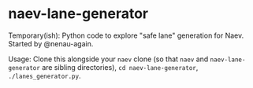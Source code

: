 # naev-lane-generator
Temporary(ish): Python code to explore "safe lane" generation for Naev. Started by @nenau-again.

Usage: Clone this alongside your `naev` clone (so that `naev` and `naev-lane-generator` are sibling directories), `cd naev-lane-generator`, `./lanes_generator.py`.
